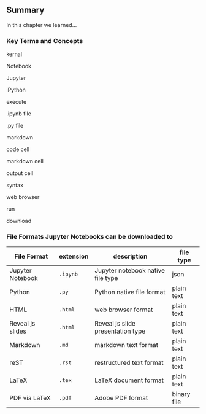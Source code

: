 
## Summary
In this chapter we learned...
### Key Terms and Concepts
kernal

Notebook

Jupyter

iPython

execute

.ipynb file

.py file

markdown

code cell

markdown cell

output cell

syntax

web browser

run

download

### File Formats Jupyter Notebooks can be downloaded to

| File Format | extension | description | file type |
| --- | --- | --- | --- |
| Jupyter Notebook | ```.ipynb``` | Jupyter notebook native file type | json |
| Python | ```.py``` | Python native file format | plain text |
| HTML | ```.html``` | web browser format | plain text |
| Reveal js slides | ```.html``` | Reveal js slide presentation type | plain text |
| Markdown | ```.md``` | markdown text format | plain text |
| reST | ```.rst``` | restructured text format | plain text |
| LaTeX | ```.tex``` | LaTeX document format | plain text |
| PDF via LaTeX | ```.pdf``` | Adobe PDF format | binary file |
 

